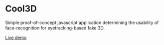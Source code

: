Cool3D
=======================

Simple proof-of-concept javascript application determining the usability of face-recognition for eyetracking-based fake 3D.

[Live demo](http://work.petrsloup.cz/cool3d/)